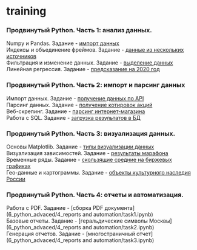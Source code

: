 # training
### Продвинутый Python. Часть 1: анализ данных.  
Numpy и Pandas.
Задание - [импорт данных](6_python_advaced/1_analysis/task1.ipynb "Возьмите данные по вызовам пожарных служб в Москве за 2015-2019 годы. Получите из них фрейм данных (таблицу значений). По этому фрейму вычислите среднее значение вызовов пожарных машин в месяц в одном округе Москвы, округлив до целых.")    
Индексы и объединение фреймов.
Задание - [данные из нескольких источников](6_python_advaced/1_analysis/task2.ipynb)  
Фильтрация и изменение данных.
Задание - [выделение данных](6_python_advaced/1_analysis/task3.ipynb)  
Линейная регрессия.
Задание - [предсказание на 2020 год](6_python_advaced/1_analysis/task4.ipynb)


### Продвинутый Python. Часть 2: импорт и парсинг данных  
Импорт данных.
Задание - [получение данных по API](6_python_advaced/2_import_and_parsing/task1.ipynb)  
Парсинг данных.
Задание - [получение котировок акций](6_python_advaced/2_import_and_parsing/task2.ipynb)  
Веб-скрепинг.
Задание - [парсинг интернет-магазина](6_python_advaced/2_import_and_parsing/task3.ipynb)  
Работа с SQL.
Задание - [загрузка результатов в БД](6_python_advaced/2_import_and_parsing/task4.ipynb)



### Продвинутый Python. Часть 3: визуализация данных.  
Основы Matplotlib.
Задание - [типы визуализации данных](6_python_advaced/3_visualization/task1.ipynb)  
Визуализация зависимостей.
Задание - [результаты марафона](6_python_advaced/3_visualization/task2.ipynb)  
Временные ряды.
Задание - [скользящие средние на биржевых графиках](6_python_advaced/3_visualization/task3.ipynb)  
Гео-данные и картограммы.
Задание - [объекты культурного наследия России](6_python_advaced/3_visualization/task4.ipynb)



### Продвинутый Python. Часть 4: отчеты и автоматизация.  
Работа с PDF.
Задание - [сборка PDF документа](6_python_advaced/4_reports and automation/task1.ipynb)  
Базовые отчеты.
Задание - [геральдические символы Москвы](6_python_advaced/4_reports and automation/task2.ipynb)  
Генерация отчетов.
Задание - [многостраничный отчет](6_python_advaced/4_reports and automation/task3.ipynb)
